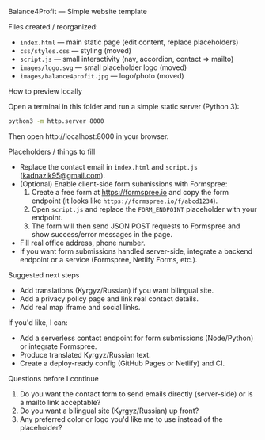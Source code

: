 Balance4Profit — Simple website template

Files created / reorganized:
- `index.html` — main static page (edit content, replace placeholders)
- `css/styles.css` — styling (moved)
- `script.js` — small interactivity (nav, accordion, contact => mailto)
- `images/logo.svg` — small placeholder logo (moved)
- `images/balance4profit.jpg` — logo/photo (moved)

How to preview locally

Open a terminal in this folder and run a simple static server (Python 3):

```bash
python3 -m http.server 8000
```

Then open http://localhost:8000 in your browser.

Placeholders / things to fill

- Replace the contact email in `index.html` and `script.js` (kadnazik95@gmail.com).
 - (Optional) Enable client-side form submissions with Formspree:
	 1. Create a free form at https://formspree.io and copy the form endpoint (it looks like `https://formspree.io/f/abcd1234`).
	 2. Open `script.js` and replace the `FORM_ENDPOINT` placeholder with your endpoint.
	 3. The form will then send JSON POST requests to Formspree and show success/error messages in the page.
- Fill real office address, phone number.
- If you want form submissions handled server-side, integrate a backend endpoint or a service (Formspree, Netlify Forms, etc.).

Suggested next steps

- Add translations (Kyrgyz/Russian) if you want bilingual site.
- Add a privacy policy page and link real contact details.
- Add real map iframe and social links.

If you'd like, I can:
- Add a serverless contact endpoint for form submissions (Node/Python) or integrate Formspree.
- Produce translated Kyrgyz/Russian text.
- Create a deploy-ready config (GitHub Pages or Netlify) and CI.

Questions before I continue

1. Do you want the contact form to send emails directly (server-side) or is a mailto link acceptable?
2. Do you want a bilingual site (Kyrgyz/Russian) up front?
3. Any preferred color or logo you'd like me to use instead of the placeholder?
